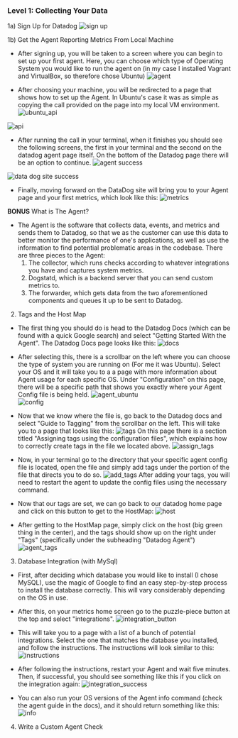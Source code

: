 ### Level 1: Collecting Your Data 
   1a) Sign Up for Datadog
   ![sign up](./datadog_pics/sign_up.png) 
   
   1b) Get the Agent Reporting Metrics From Local Machine
    
   * After signing up, you will be taken to a screen where you can begin to set up your first agent. Here, you can choose which type of Operating System you would like to run the agent on (in my case I installed Vagrant and VirtualBox, so therefore chose Ubuntu) 
     ![agent](./datadog_pics/agent_home.png) 
    
   * After choosing your machine, you will be redirected to a page that shows how to set up the Agent. In Ubuntu's case it was as simple as copying the call provided on the page into my local VM environment. 
    ![ubuntu_api](./datadog_pics/ubuntu_agent_install.png) 

   ![api](./datadog_pics/api.png) 

   * After running the call in your terminal, when it finishes you should see the following screens, the first in your terminal and the second on the datadog agent page itself. On the bottom of the Datadog page there will be an option to continue.
    ![agent success](./datadog_pics/agent_success.png) 

   ![data dog site success](./datadog_pics/datadog_site_success.png) 

   * Finally, moving forward on the DataDog site will bring you to your Agent page and your first metrics, which look like this: 
    ![metrics](./datadog_pics/metrics_window.png) 

  **BONUS** What is The Agent? 
    
  * The Agent is the software that collects data, events, and metrics and sends them to Datadog, so that we as the customer can use this data to better monitor the performance of one's applications, as well as use the information to find potential problematic areas in the codebase. There are three pieces to the Agent: 
    1. The collector, which runs checks according to whatever integrations you have and captures system metrics.
    2. Dogstatd, which is a backend server that you can send custom metrics to.
    3. The forwarder, which gets data from the two aforementioned components and queues it up to be sent to Datadog.

2) Tags and the Host Map 
  
  * The first thing you should do is head to the Datadog Docs (which can be found with a quick Google search) and select "Getting Started With the Agent". The Datadog Docs page looks like this:
    ![docs](./datadog_pics/datadog_docs.png)

  * After selecting this, there is a scrollbar on the left where you can choose the type of system you are running on (For me it was Ubuntu). Select your OS and it will take you to a a page with more information about Agent usage for each specific OS. Under "Configuration" on this page, there will be a specific path that shows you exactly where your Agent Config file is being held.
    ![agent_ubuntu](./datadog_pics/agent_usage_ubuntu.png)  
    ![config](./datadog_pics/agent_config.png) 
 
  * Now that we know where the file is, go back to the Datadog docs and select "Guide to Tagging" from the scrollbar on the left. This will take you to a page that looks like this:
    ![tags](./datadog_pics/guide_to_tagging.png) 
    On this page there is a section titled "Assigning tags using the configuration files", which explains how to correctly create tags in the file we located above.
    ![assign_tags](./datadog_pics/assign_tags.png) 

  * Now, in your terminal go to the directory that your specific agent config file is located, open the file and simply add tags under the portion of the file that directs you to do so.
     ![add_tags](./datadog_pics/add_tags.png) 
     After adding your tags, you will need to restart the agent to update the config files using the necessary command.

  * Now that our tags are set, we can go back to our datadog home page and click on this button to get to the HostMap:
     ![host](./datadog_pics/host_map_button.png) 

  * After getting to the HostMap page, simply click on the host (big green thing in the center), and the tags should show up on the right under "Tags" (specifically under the subheading "Datadog Agent")
    ![agent_tags](./datadog_pics/agent_tags.png) 

3) Database Integration (with MySql)

  * First, after deciding which database you would like to install (I chose MySQL), use the magic of Google to find an easy step-by-step process to install the database correctly. This will vary considerably depending on the OS in use.

  * After this, on your metrics home screen go to the puzzle-piece button at the top and select "integrations".
    ![integration_button](./datadog_pics/integration_button.png)

  * This will take you to a page with a list of a bunch of potential integrations. Select the one that matches the database you installed, and follow the instructions. The instructions will look similar to this: 
    ![instructions](./datadog_pics/integration_instructions.png)

  * After following the instructions, restart your Agent and wait five minutes. Then, if successful, you should see something like this if you click on the integration again:
    ![integration_success](./datadog_pics/integration_success.png)

  * You can also run your OS versions of the Agent info command (check the agent guide in the docs), and it should return something like this:
    ![info](./datadog_pics/my_success.png)

4) Write a Custom Agent Check 


